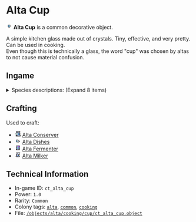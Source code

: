 # Alta Cup

<img src="https://raw.githubusercontent.com/Ceterai/Enternia/main/objects/alta/cooking/cup/icon.png" alt="Alta Cup icon" loading="lazy" height="16px" width="auto" /> **Alta Cup** is a common decorative object.

A simple kitchen glass made out of crystals. Tiny, effective, and very pretty. Can be used in cooking.  
Even though this is technically a glass, the word "cup" was chosen by altas to not cause material confusion.

## Ingame

<details markdown="1"><summary>Species descriptions: (Expand 8 items)</summary>

- Alta: A neat little handless crystal cup, for when you want to go for a cup of tea.
- Apex: A little wooden cup.
- Avian: A wooden cup, difficult to keep clean.
- Floran: Floran drink fleshy juicess from sssuch cupss.
- Glitch: Disintered. A common wooden goblet.
- Human: A goblet made of wood.
- Hylotl: A stained wooden goblet.
- Novakid: A plain ol' wooden cup.

</details>

## Crafting

Used to craft:

- <img src="https://raw.githubusercontent.com/Ceterai/Enternia/main/objects/alta/cooking/conserver/icon.png" alt="Alta Conserver icon" loading="lazy" height="16px" width="auto" /> [Alta Conserver](https://ceterai.github.io/MyEnternia/Wiki/AltaConserver)
- <img src="https://raw.githubusercontent.com/Ceterai/Enternia/main/objects/alta/cooking/dishes/icon.png" alt="Alta Dishes icon" loading="lazy" height="16px" width="auto" /> [Alta Dishes](https://ceterai.github.io/MyEnternia/Wiki/AltaDishes)
- <img src="https://raw.githubusercontent.com/Ceterai/Enternia/main/objects/alta/cooking/fermenter/icon.png" alt="Alta Fermenter icon" loading="lazy" height="16px" width="auto" /> [Alta Fermenter](https://ceterai.github.io/MyEnternia/Wiki/AltaFermenter)
- <img src="https://raw.githubusercontent.com/Ceterai/Enternia/main/objects/alta/cooking/milker/icon.png" alt="Alta Milker icon" loading="lazy" height="16px" width="auto" /> [Alta Milker](https://ceterai.github.io/MyEnternia/Wiki/AltaMilker)

## Technical Information

- In-game ID: `ct_alta_cup`
- Power: `1.0`
- Rarity: `Common`
- Colony tags: [`alta`](https://ceterai.github.io/MyEnternia/Wiki/Tags/Alta), [`common`](https://ceterai.github.io/MyEnternia/Wiki/Tags/Common), [`cooking`](https://ceterai.github.io/MyEnternia/Wiki/Tags/Cooking)
- File: [`/objects/alta/cooking/cup/ct_alta_cup.object`](https://github.com/Ceterai/Enternia/blob/main/objects/alta/cooking/cup/ct_alta_cup.object)

